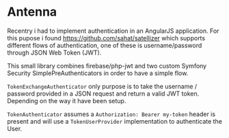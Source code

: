 Antenna
=======

Recentry i had to implement authentication in an AngularJS application. For this pupose i found
https://github.com/sahat/satellizer which supports different flows of authentication, one of these
is username/password through JSON Web Token (JWT).

This small library combines firebase/php-jwt and two custom Symfony Security SimplePreAuthenticators
in order to have a simple flow.

`TokenExchangeAuthenticator` only purpose is to take the username / password provided in a JSON request and return a
valid JWT token. Depending on the way it have been setup.

`TokenAuthenticator` assumes a `Authorization: Bearer my-token` header is present and will use a `TokenUserProvider`
implementation to authenticate the User.
